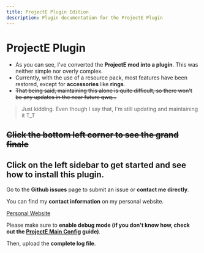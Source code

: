 ```yaml
---
title: ProjectE Plugin Edition
description: Plugin documentation for the ProjectE Plugin
---
```



# ProjectE Plugin

- As you can see, I've converted the **ProjectE mod into a plugin**. This was neither simple nor overly complex.
- Currently, with the use of a resource pack, most features have been restored, except for **accessories** like **rings**.
- ~~That being said, maintaining this alone is quite difficult, so there won't be any updates in the near future qwq...~~
> Just kidding. Even though I say that, I'm still updating and maintaining it T_T

## ~~Click the bottom left corner to see the grand finale~~
## Click on the left sidebar to get started and see how to install this plugin.


<QuestionBlock title="I've encountered a problem! What should I do?">

Go to the **Github issues** page to submit an issue or **contact me directly**.

You can find my **contact information** on my personal website.

[Personal Website](https://www.little100.top)

Please make sure to **enable debug mode (if you don't know how, check out the [ProjectE Main Config](./projecte/pemainconfig) guide)**.

Then, upload the **complete log file**.

</QuestionBlock>
